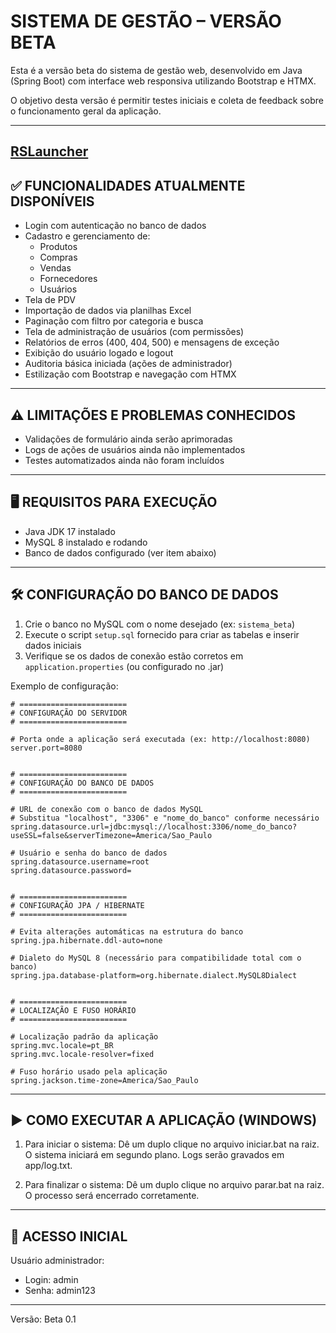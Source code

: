 SISTEMA DE GESTÃO – VERSÃO BETA
================================

Esta é a versão beta do sistema de gestão web, desenvolvido em Java (Spring Boot) com interface web responsiva utilizando Bootstrap e HTMX.

O objetivo desta versão é permitir testes iniciais e coleta de feedback sobre o funcionamento geral da aplicação.

---
<a href="https://github.com/anri-kot/RSLauncher/releases/tag/v1.0">RSLauncher</a>
---

✅ FUNCIONALIDADES ATUALMENTE DISPONÍVEIS
-----------------------------------------
- Login com autenticação no banco de dados
- Cadastro e gerenciamento de:
    - Produtos
    - Compras
    - Vendas
    - Fornecedores
    - Usuários
- Tela de PDV
- Importação de dados via planilhas Excel
- Paginação com filtro por categoria e busca
- Tela de administração de usuários (com permissões)
- Relatórios de erros (400, 404, 500) e mensagens de exceção
- Exibição do usuário logado e logout
- Auditoria básica iniciada (ações de administrador)
- Estilização com Bootstrap e navegação com HTMX

---

⚠️ LIMITAÇÕES E PROBLEMAS CONHECIDOS
------------------------------------
- Validações de formulário ainda serão aprimoradas
- Logs de ações de usuários ainda não implementados
- Testes automatizados ainda não foram incluídos

---

🖥️ REQUISITOS PARA EXECUÇÃO
----------------------------
- Java JDK 17 instalado
- MySQL 8 instalado e rodando
- Banco de dados configurado (ver item abaixo)

---

🛠️ CONFIGURAÇÃO DO BANCO DE DADOS
----------------------------------
1. Crie o banco no MySQL com o nome desejado (ex: `sistema_beta`)
2. Execute o script `setup.sql` fornecido para criar as tabelas e inserir dados iniciais
3. Verifique se os dados de conexão estão corretos em `application.properties` (ou configurado no .jar)

Exemplo de configuração:
```
# ========================
# CONFIGURAÇÃO DO SERVIDOR
# ========================

# Porta onde a aplicação será executada (ex: http://localhost:8080)
server.port=8080


# ========================
# CONFIGURAÇÃO DO BANCO DE DADOS
# ========================

# URL de conexão com o banco de dados MySQL
# Substitua "localhost", "3306" e "nome_do_banco" conforme necessário
spring.datasource.url=jdbc:mysql://localhost:3306/nome_do_banco?useSSL=false&serverTimezone=America/Sao_Paulo

# Usuário e senha do banco de dados
spring.datasource.username=root
spring.datasource.password=


# ========================
# CONFIGURAÇÃO JPA / HIBERNATE
# ========================

# Evita alterações automáticas na estrutura do banco
spring.jpa.hibernate.ddl-auto=none

# Dialeto do MySQL 8 (necessário para compatibilidade total com o banco)
spring.jpa.database-platform=org.hibernate.dialect.MySQL8Dialect


# ========================
# LOCALIZAÇÃO E FUSO HORÁRIO
# ========================

# Localização padrão da aplicação
spring.mvc.locale=pt_BR
spring.mvc.locale-resolver=fixed

# Fuso horário usado pela aplicação
spring.jackson.time-zone=America/Sao_Paulo
```

---

▶️ COMO EXECUTAR A APLICAÇÃO (WINDOWS)
-----------------------------
1. Para iniciar o sistema:
   Dê um duplo clique no arquivo iniciar.bat na raiz.
   O sistema iniciará em segundo plano.
   Logs serão gravados em app/log.txt.

2. Para finalizar o sistema:
   Dê um duplo clique no arquivo parar.bat na raiz.
   O processo será encerrado corretamente.
---

🔐 ACESSO INICIAL
-----------------
Usuário administrador:
- Login: admin
- Senha: admin123

---

Versão: Beta 0.1
